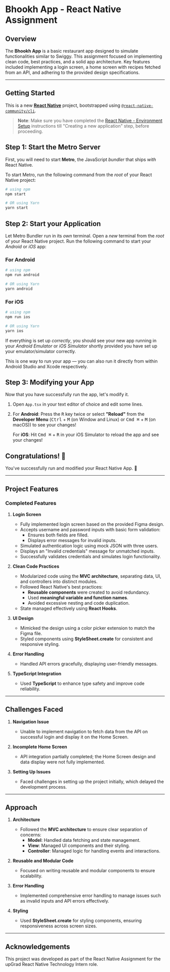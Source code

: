 # Bhookh App - React Native Assignment  

## Overview  
The **Bhookh App** is a basic restaurant app designed to simulate functionalities similar to Swiggy. This assignment focused on implementing clean code, best practices, and a solid app architecture. Key features included implementing a login screen, a home screen with recipes fetched from an API, and adhering to the provided design specifications.  

---

## Getting Started

This is a new [**React Native**](https://reactnative.dev) project, bootstrapped using [`@react-native-community/cli`](https://github.com/react-native-community/cli).

>**Note**: Make sure you have completed the [React Native - Environment Setup](https://reactnative.dev/docs/environment-setup) instructions till "Creating a new application" step, before proceeding.

## Step 1: Start the Metro Server

First, you will need to start **Metro**, the JavaScript _bundler_ that ships _with_ React Native.

To start Metro, run the following command from the _root_ of your React Native project:

```bash
# using npm
npm start

# OR using Yarn
yarn start
```

## Step 2: Start your Application

Let Metro Bundler run in its _own_ terminal. Open a _new_ terminal from the _root_ of your React Native project. Run the following command to start your _Android_ or _iOS_ app:

### For Android

```bash
# using npm
npm run android

# OR using Yarn
yarn android
```

### For iOS

```bash
# using npm
npm run ios

# OR using Yarn
yarn ios
```

If everything is set up _correctly_, you should see your new app running in your _Android Emulator_ or _iOS Simulator_ shortly provided you have set up your emulator/simulator correctly.

This is one way to run your app — you can also run it directly from within Android Studio and Xcode respectively.

## Step 3: Modifying your App

Now that you have successfully run the app, let's modify it.

1. Open `App.tsx` in your text editor of choice and edit some lines.
2. For **Android**: Press the <kbd>R</kbd> key twice or select **"Reload"** from the **Developer Menu** (<kbd>Ctrl</kbd> + <kbd>M</kbd> (on Window and Linux) or <kbd>Cmd ⌘</kbd> + <kbd>M</kbd> (on macOS)) to see your changes!

   For **iOS**: Hit <kbd>Cmd ⌘</kbd> + <kbd>R</kbd> in your iOS Simulator to reload the app and see your changes!

## Congratulations! :tada:

You've successfully run and modified your React Native App. :partying_face:

---

## Project Features  

### Completed Features  
1. **Login Screen**  
   - Fully implemented login screen based on the provided Figma design.  
   - Accepts username and password inputs with basic form validation:  
     - Ensures both fields are filled.  
     - Displays error messages for invalid inputs.  
   - Simulated authentication logic using mock JSON with three users.  
   - Displays an "Invalid credentials" message for unmatched inputs.  
   - Successfully validates credentials and simulates login functionality.  

2. **Clean Code Practices**  
   - Modularized code using the **MVC architecture**, separating data, UI, and controllers into distinct modules.  
   - Followed React Native's best practices:  
     - **Reusable components** were created to avoid redundancy.  
     - Used **meaningful variable and function names**.  
     - Avoided excessive nesting and code duplication.  
   - State managed effectively using **React Hooks**.  

3. **UI Design**  
   - Mimicked the design using a color picker extension to match the Figma file.  
   - Styled components using **StyleSheet.create** for consistent and responsive styling.  

4. **Error Handling**  
   - Handled API errors gracefully, displaying user-friendly messages.  

5. **TypeScript Integration**  
   - Used **TypeScript** to enhance type safety and improve code reliability.  

---

## Challenges Faced  

1. **Navigation Issue**  
   - Unable to implement navigation to fetch data from the API on successful login and display it on the Home Screen.  

2. **Incomplete Home Screen**  
   - API integration partially completed; the Home Screen design and data display were not fully implemented.  

3. **Setting Up Issues**  
   - Faced challenges in setting up the project initially, which delayed the development process.  

---

## Approach  

1. **Architecture**  
   - Followed the **MVC architecture** to ensure clear separation of concerns:  
     - **Model**: Handled data fetching and state management.  
     - **View**: Managed UI components and their styling.  
     - **Controller**: Managed logic for handling events and interactions.  

2. **Reusable and Modular Code**  
   - Focused on writing reusable and modular components to ensure scalability.  

3. **Error Handling**  
   - Implemented comprehensive error handling to manage issues such as invalid inputs and API errors effectively.  

4. **Styling**  
   - Used **StyleSheet.create** for styling components, ensuring responsiveness across screen sizes.  

---

## Acknowledgements
This project was developed as part of the React Native Assignment for the upGrad React Native Technology Intern role.
